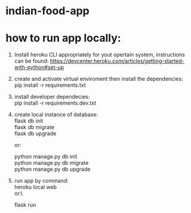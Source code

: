 # indian-food-app

# how to run app locally:
1) Install heroku CLI appropriately for yout opertain system, instructions can be found:
    https://devcenter.heroku.com/articles/getting-started-with-python#set-up

2) create and activate virtual enviroment then install the dependencies:\
    pip install -r requirements.txt

3) install developer dependecies:\
    pip install -r requirements.dev.txt

4) create local instance of database:\
    flask db init\
    flask db migrate\
    flask db upgrade

    or:

    python manage.py db init\
    python manage.py db migrate\
    python manage.py db upgrade

5) run app by command:\
    heroku local web \
    or:\

    flask run
